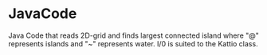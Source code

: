 # JavaCode
Java Code that reads 2D-grid and finds largest connected island where "@" represents islands and "~" represents water. I/0 is suited to the Kattio class.
